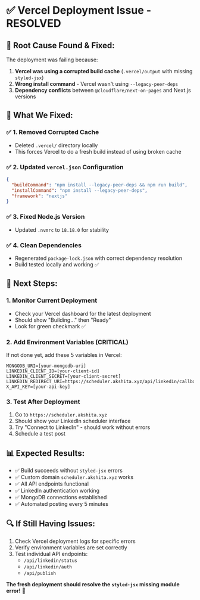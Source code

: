 # ✅ Vercel Deployment Issue - RESOLVED

## 🚨 **Root Cause Found & Fixed:**
The deployment was failing because:
1. **Vercel was using a corrupted build cache** (`.vercel/output` with missing `styled-jsx`)
2. **Wrong install command** - Vercel wasn't using `--legacy-peer-deps` 
3. **Dependency conflicts** between `@cloudflare/next-on-pages` and Next.js versions

## 🔧 **What We Fixed:**

### ✅ **1. Removed Corrupted Cache**
- Deleted `.vercel/` directory locally  
- This forces Vercel to do a fresh build instead of using broken cache

### ✅ **2. Updated `vercel.json` Configuration**
```json
{
  "buildCommand": "npm install --legacy-peer-deps && npm run build",
  "installCommand": "npm install --legacy-peer-deps", 
  "framework": "nextjs"
}
```

### ✅ **3. Fixed Node.js Version**
- Updated `.nvmrc` to `18.18.0` for stability

### ✅ **4. Clean Dependencies**
- Regenerated `package-lock.json` with correct dependency resolution
- Build tested locally and working ✅

## 🚀 **Next Steps:**

### **1. Monitor Current Deployment**
- Check your Vercel dashboard for the latest deployment
- Should show "Building..." then "Ready" 
- Look for green checkmark ✅

### **2. Add Environment Variables (CRITICAL)**
If not done yet, add these 5 variables in Vercel:
```
MONGODB_URI=[your-mongodb-uri]
LINKEDIN_CLIENT_ID=[your-client-id]  
LINKEDIN_CLIENT_SECRET=[your-client-secret]
LINKEDIN_REDIRECT_URI=https://scheduler.akshita.xyz/api/linkedin/callback
X_API_KEY=[your-api-key]
```

### **3. Test After Deployment**
1. Go to `https://scheduler.akshita.xyz`
2. Should show your LinkedIn scheduler interface
3. Try "Connect to LinkedIn" - should work without errors
4. Schedule a test post

## 📊 **Expected Results:**
- ✅ Build succeeds without `styled-jsx` errors
- ✅ Custom domain `scheduler.akshita.xyz` works 
- ✅ All API endpoints functional
- ✅ LinkedIn authentication working
- ✅ MongoDB connections established
- ✅ Automated posting every 5 minutes

## 🔍 **If Still Having Issues:**
1. Check Vercel deployment logs for specific errors
2. Verify environment variables are set correctly
3. Test individual API endpoints:
   - `/api/linkedin/status` 
   - `/api/linkedin/auth`
   - `/api/publish`

**The fresh deployment should resolve the `styled-jsx` missing module error!** 🎉
